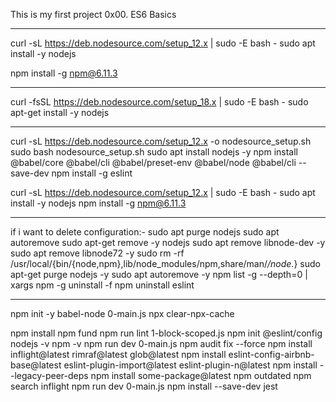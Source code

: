 This is my first project 0x00. ES6 Basics
_____________________
curl -sL https://deb.nodesource.com/setup_12.x | sudo -E bash -
sudo apt install -y nodejs

npm install -g npm@6.11.3
________________________________________
curl -fsSL https://deb.nodesource.com/setup_18.x | sudo -E bash -
sudo apt-get install -y nodejs
_____________________________
curl -sL https://deb.nodesource.com/setup_12.x -o nodesource_setup.sh
sudo bash nodesource_setup.sh
sudo apt install nodejs -y
npm install @babel/core @babel/cli @babel/preset-env @babel/node @babel/cli --save-dev
npm install -g eslint


curl -sL https://deb.nodesource.com/setup_12.x | sudo -E bash -
sudo apt install -y nodejs
npm install -g npm@6.11.3

_________________________________
if i want to delete configuration:-
sudo apt purge nodejs
sudo apt autoremove
sudo apt-get remove -y nodejs
sudo apt remove libnode-dev -y
sudo apt remove libnode72 -y
sudo rm -rf /usr/local/{bin/{node,npm},lib/node_modules/npm,share/man/*/node.*}
sudo apt-get purge nodejs -y
sudo apt autoremove -y
npm list -g --depth=0 | xargs npm -g uninstall -f
npm uninstall eslint

--------------------------------
npm init -y
babel-node 0-main.js
npx clear-npx-cache

npm install
npm fund
npm run lint 1-block-scoped.js
npm init @eslint/config
nodejs -v
npm -v
npm run dev 0-main.js
npm audit fix --force
npm install inflight@latest rimraf@latest glob@latest
npm install eslint-config-airbnb-base@latest eslint-plugin-import@latest eslint-plugin-n@latest
npm install --legacy-peer-deps
npm install some-package@latest
npm outdated
npm search inflight
npm run dev 0-main.js
npm install --save-dev jest
